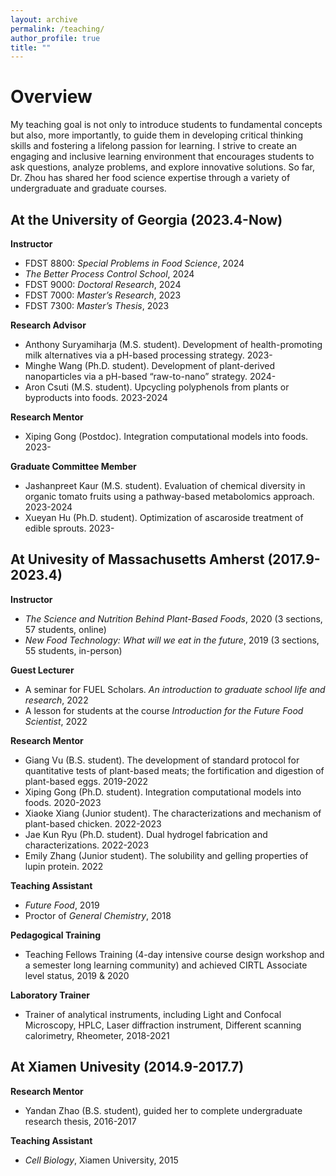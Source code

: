 ```yaml
---
layout: archive
permalink: /teaching/
author_profile: true
title: ""
---
```


Overview
======
My teaching goal is not only to introduce students to fundamental concepts but also, more importantly, to guide them in developing critical thinking skills and fostering a lifelong passion for learning. I strive to create an engaging and inclusive learning environment that encourages students to ask questions, analyze problems, and explore innovative solutions. So far, Dr. Zhou has shared her food science expertise through a variety of undergraduate and graduate courses.

## At the University of Georgia (2023.4-Now)

**Instructor**
+ FDST 8800: *Special Problems in Food Science*, 2024
+ *The Better Process Control School*, 2024
+ FDST 9000: *Doctoral Research*, 2024
+ FDST 7000: *Master’s Research*, 2023
+ FDST 7300: *Master’s Thesis*, 2023

**Research Advisor**
+ Anthony Suryamiharja (M.S. student). Development of health-promoting milk alternatives via a pH-based processing strategy. 2023-
+ Minghe Wang (Ph.D. student). Development of plant-derived nanoparticles via a pH-based “raw-to-nano” strategy. 2024-
+ Aron Csuti (M.S. student). Upcycling polyphenols from plants or byproducts into foods. 2023-2024

**Research Mentor**
+ Xiping Gong (Postdoc). Integration computational models into foods. 2023-

**Graduate Committee Member**
+ Jashanpreet Kaur (M.S. student). Evaluation of chemical diversity in organic tomato fruits using a pathway-based metabolomics approach. 2023-2024
+ Xueyan Hu (Ph.D. student). Optimization of ascaroside treatment of edible sprouts. 2023-

## At Univesity of Massachusetts Amherst (2017.9-2023.4)

**Instructor**
+ *The Science and Nutrition Behind Plant-Based Foods*, 2020
(3 sections, 57 students, online)
+ *New Food Technology: What will we eat in the future*, 2019
(3 sections, 55 students, in-person)

**Guest Lecturer**
+ A seminar for FUEL Scholars. *An introduction to graduate school life and research*, 2022
+ A lesson for students at the course *Introduction for the Future Food Scientist*, 2022

**Research Mentor**
+ Giang Vu (B.S. student). The development of standard protocol for quantitative tests of plant-based meats; the fortification and digestion of plant-based eggs. 2019-2022
+ Xiping Gong (Ph.D. student). Integration computational models into foods. 2020-2023
+ Xiaoke Xiang (Junior student). The characterizations and mechanism of plant-based chicken. 2022-2023
+ Jae Kun Ryu (Ph.D. student). Dual hydrogel fabrication and characterizations. 2022-2023
+ Emily Zhang (Junior student). The solubility and gelling properties of lupin protein. 2022

**Teaching Assistant**
+ *Future Food*, 2019
+ Proctor of *General Chemistry*, 2018

**Pedagogical Training**
+ Teaching Fellows Training (4-day intensive course design workshop and a semester long learning community) and achieved CIRTL Associate level status, 2019 & 2020

**Laboratory Trainer**
+ Trainer of analytical instruments, including Light and Confocal Microscopy, HPLC, Laser diffraction instrument, Different scanning calorimetry, Rheometer, 2018-2021

## At Xiamen Univesity (2014.9-2017.7)

**Research Mentor**
+ Yandan Zhao (B.S. student), guided her to complete undergraduate research thesis, 2016-2017

**Teaching Assistant**
+ *Cell Biology*, Xiamen University, 2015


